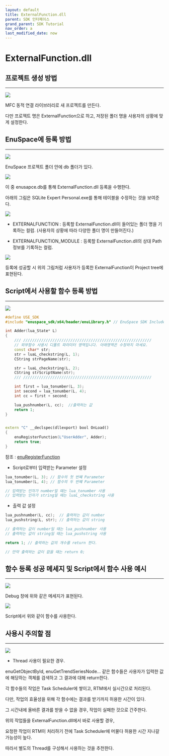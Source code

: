 ```yaml
---
layout: default
title: ExternalFunction.dll 
parent: SDK 인터페이스
grand_parent: SDK Tutorial
nav_order: a
last_modified_date: now
---
```


# ExternalFunction.dll 

## 프로젝트 생성 방법
---
![](./SDK/EXTERNALFUNCTION/ExternalFunction_0.PNG)

MFC 동적 연결 라이브러리로 새 프로젝트를 만든다. 

다만 프로젝트 명은 ExternalFunction으로 하고, 저장된 폴더 명을 사용자의 상황에 맞게 설정한다.

## EnuSpace에 등록 방법
---
![](./SDK/EXTERNALFUNCTION/ExternalFunction_1.PNG)

EnuSpace 프로젝트 폴더 안에 db 폴더가 있다.

![](./SDK/EXTERNALFUNCTION/ExternalFunction_2.PNG)

이 중 enusapce.db를 통해 ExternalFunction.dll 등록을 수행한다. 

아래의 그림은 SQLite Expert Personal.exe를 통해 테이블을 수정하는 것을 보여준다.

![](./SDK/EXTERNALFUNCTION/ExternalFunction_3.PNG)

* EXTERNALFUNCTION : 등록할 ExternalFunction.dll이 들어있는 폴더 명을 기록하는 컬럼. (사용자의 상황에 따라 다양한 폴더 명이 만들어진다.)

* EXTERNALFUNCTION_MODULE : 등록할 ExternalFunction.dll의 상대 Path 정보를 기록하는 컬럼.

![](./SDK/EXTERNALFUNCTION/ExternalFunction_4.PNG)

등록에 성공할 시 위의 그림처럼 사용자가 등록한 ExternalFunction이 Project tree에 표현된다.

## Script에서 사용할 함수 등록 방법
---
![](./SDK/EXTERNALFUNCTION/ExternalFunction_5.PNG)

```cpp
#define USE_SDK
#include "enuspace_sdk/x64/header/enuLibrary.h" // EnuSpace SDK Include는 필수!!!

int Adder(lua_State* L)
{
	/// /////////////////////////////////////////////////////////
	// 외부함수 사용시 디폴트 파라미터 영역입니다. 아래영역은 수정하지 마세요.
	const char* str;
	str = luaL_checkstring(L, 1);
	CString strPageName(str);

	str = luaL_checkstring(L, 2);
	CString strScriptName(str);
	/// /////////////////////////////////////////////////////////

	int first = lua_tonumber(L, 3);
	int second = lua_tonumber(L, 4);
	int cc = first + second;

	lua_pushnumber(L, cc);  //출력하는 값
	return 1;
}


extern "C" __declspec(dllexport) bool OnLoad()
{
	enuRegisterFunction(L"UserAdder", Adder);   
	return true;
}
```
참조 : [enuRegisterFunction](enusappapi_enuregisterfunction)

* Script로부터 입력받는 Parameter 설정

```cpp
lua_tonumber(L, 3); // 함수의 첫 번쨰 Parameter
lua_tonumber(L, 4); // 함수의 두 번쨰 Parameter

// 입력받는 인자가 number일 때는 lua_tonumber 사용
// 입력받는 인자가 string일 때는 luaL_checkstring 사용
```

* 출력 값 설정

```cpp
lua_pushnumber(L, cc);  // 출력하는 값이 number
lua_pushstring(L, str); // 출력하는 값이 string

// 출력하는 값이 number일 때는 lua_pushnumber 사용
// 출력하는 값이 string일 때는 lua_pushstring 사용

return 1; // 출력하는 값의 개수를 return 한다.

// 만약 출력하는 값이 없을 때는 return 0;
```

## 함수 등록 성공 메세지 및 Script에서 함수 사용 예시
---
![](./SDK/EXTERNALFUNCTION/ExternalFunction_6.PNG)

Debug 창에 위와 같은 메세지가 표현된다.

![](./SDK/EXTERNALFUNCTION/ExternalFunction_7.PNG)

Script에서 위와 같이 함수를 사용한다.

## 사용시 주의할 점
---
![](./SDK/EXTERNALFUNCTION/ExternalFunction_waring.PNG)

* Thread 사용이 필요한 경우.

enuGetObjectById, enuGetTrendSeriesNode... 같은 함수들은 사용자가 입력한 값에 해당하는 객체를 검색하고 그 결과에 대해 return한다.

각 함수들의 작업은 Task Scheduler에 쌓이고, RTM에서 실시간으로 처리된다.

다만, 작업의 효율성을 위해 각 함수에는 결과를 받기까지 허용한 시간이 있다. 

그 시간내에 올바른 결과를 받을 수 없을 경우, 작업이 실패한 것으로 간주한다.

위의 작업들을 ExternalFunction.dll에서 바로 사용할 경우, 

요청한 작업이 RTM이 처리하기 전에 Task Scheduler에 머물다 허용한 시간 지나갈 가능성이 높다.

따라서 별도의 Thread를 구성해서 사용하는 것을 추천한다.

